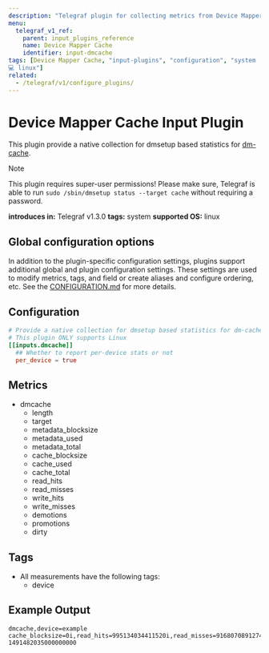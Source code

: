 ```yaml
---
description: "Telegraf plugin for collecting metrics from Device Mapper Cache"
menu:
  telegraf_v1_ref:
    parent: input_plugins_reference
    name: Device Mapper Cache
    identifier: input-dmcache
tags: [Device Mapper Cache, "input-plugins", "configuration", "system
💻 linux"]
related:
  - /telegraf/v1/configure_plugins/
---
```


# Device Mapper Cache Input Plugin

This plugin provide a native collection for dmsetup based statistics for
[dm-cache](https://docs.kernel.org/admin-guide/device-mapper/cache.html).

> [!NOTE]
> This plugin requires super-user permissions! Please make sure, Telegraf is
> able to run `sudo /sbin/dmsetup status --target cache` without requiring a
> password.

**introduces in:** Telegraf v1.3.0
**tags:** system
**supported OS:** linux

[dmcache]: https://docs.kernel.org/admin-guide/device-mapper/cache.html

## Global configuration options <!-- @/docs/includes/plugin_config.md -->

In addition to the plugin-specific configuration settings, plugins support
additional global and plugin configuration settings. These settings are used to
modify metrics, tags, and field or create aliases and configure ordering, etc.
See the [CONFIGURATION.md](/telegraf/v1/configuration/#plugins) for more details.

[CONFIGURATION.md]: ../../../docs/CONFIGURATION.md#plugins

## Configuration

```toml @sample.conf
# Provide a native collection for dmsetup based statistics for dm-cache
# This plugin ONLY supports Linux
[[inputs.dmcache]]
  ## Whether to report per-device stats or not
  per_device = true
```

## Metrics

- dmcache
  - length
  - target
  - metadata_blocksize
  - metadata_used
  - metadata_total
  - cache_blocksize
  - cache_used
  - cache_total
  - read_hits
  - read_misses
  - write_hits
  - write_misses
  - demotions
  - promotions
  - dirty

## Tags

- All measurements have the following tags:
  - device

## Example Output

```text
dmcache,device=example cache_blocksize=0i,read_hits=995134034411520i,read_misses=916807089127424i,write_hits=195107267543040i,metadata_used=12861440i,write_misses=563725346013184i,promotions=3265223720960i,dirty=0i,metadata_blocksize=0i,cache_used=1099511627776ii,cache_total=0i,length=0i,metadata_total=1073741824i,demotions=3265223720960i 1491482035000000000
```

